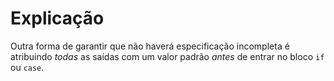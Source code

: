 # Explicação

Outra forma de garantir que não haverá especificação incompleta é atribuindo *todas* as saídas com um valor padrão *antes* de entrar no bloco `if` ou `case`. 
